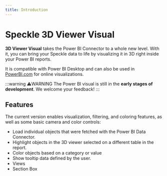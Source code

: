 ```yaml
---
title: Introduction
---
```


# Speckle 3D Viewer Visual

**3D Viewer Visual** takes the Power BI Connector to a whole new level. With it, you can bring your Speckle data to life by visualizing it in 3D right inside your Power BI reports.

It is compatible with Power BI Desktop and can also be used in [PowerBI.com](http://powerbi.com/) for online visualizations.

:::warning ⚠️WARNING
The Power BI visual is still in the **early stages of development**. We welcome your feedback!
:::

## Features

The current version enables visualization, filtering, and coloring features, as well as some basic camera and color controls:

- Load individual objects that were fetched with the Power BI Data Connector.
- Highlight objects in the 3D viewer selected on a different table in the report.
- Color objects based on a category or value
- Show tooltip data defined by the user.
- Views
- Section Box
